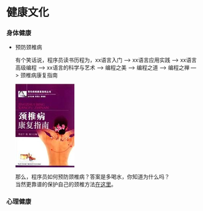# 健康文化





### 身体健康

- 预防颈椎病

    有个笑话说，程序员读书历程为，xx语言入门 —> xx语言应用实践 —> xx语言高级编程 —> xx语言的科学与艺术 —> 编程之美 —> 编程之道 —> 编程之禅 —> 颈椎病康复指南

    <img src="../images/cervical spondylosis.jpg" align="center">

    那么，程序员如何预防颈椎病？答案是多喝水，你知道为什么吗？   
    当然更靠谱的保护自己的颈椎方法[在这里](http://www.zhihu.com/question/19562063)。

### 心理健康




